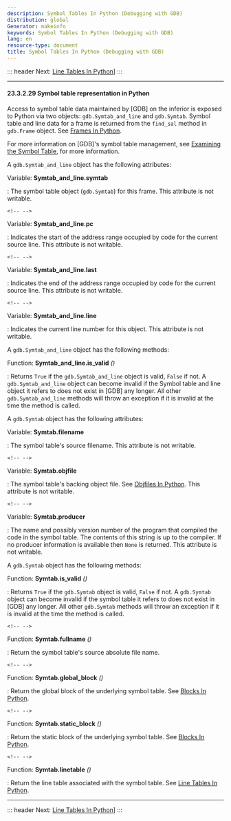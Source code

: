 ```yaml
---
description: Symbol Tables In Python (Debugging with GDB)
distribution: global
Generator: makeinfo
keywords: Symbol Tables In Python (Debugging with GDB)
lang: en
resource-type: document
title: Symbol Tables In Python (Debugging with GDB)
---
```

::: header
Next: [Line Tables In Python](Line-Tables-In-Python.html#Line-Tables-In-Python)]
:::

---

#### 23.3.2.29 Symbol table representation in Python

Access to symbol table data maintained by [GDB] on the inferior is exposed to Python via two objects: `gdb.Symtab_and_line` and `gdb.Symtab`. Symbol table and line data for a frame is returned from the `find_sal` method in `gdb.Frame` object. See [Frames In Python](Frames-In-Python.html#Frames-In-Python).

For more information on [GDB]'s symbol table management, see [Examining the Symbol Table](Symbols.html#Symbols), for more information.

A `gdb.Symtab_and_line` object has the following attributes:

Variable: **Symtab_and_line.symtab**

:   The symbol table object (`gdb.Symtab`) for this frame. This attribute is not writable.

```
<!-- -->
```

Variable: **Symtab_and_line.pc**

:   Indicates the start of the address range occupied by code for the current source line. This attribute is not writable.

```
<!-- -->
```

Variable: **Symtab_and_line.last**

:   Indicates the end of the address range occupied by code for the current source line. This attribute is not writable.

```
<!-- -->
```

Variable: **Symtab_and_line.line**

:   Indicates the current line number for this object. This attribute is not writable.

A `gdb.Symtab_and_line` object has the following methods:

Function: **Symtab_and_line.is_valid** *()*

:   Returns `True` if the `gdb.Symtab_and_line` object is valid, `False` if not. A `gdb.Symtab_and_line` object can become invalid if the Symbol table and line object it refers to does not exist in [GDB] any longer. All other `gdb.Symtab_and_line` methods will throw an exception if it is invalid at the time the method is called.

A `gdb.Symtab` object has the following attributes:

Variable: **Symtab.filename**

:   The symbol table's source filename. This attribute is not writable.

```
<!-- -->
```

Variable: **Symtab.objfile**

:   The symbol table's backing object file. See [Objfiles In Python](Objfiles-In-Python.html#Objfiles-In-Python). This attribute is not writable.

```
<!-- -->
```

Variable: **Symtab.producer**

:   The name and possibly version number of the program that compiled the code in the symbol table. The contents of this string is up to the compiler. If no producer information is available then `None` is returned. This attribute is not writable.

A `gdb.Symtab` object has the following methods:

Function: **Symtab.is_valid** *()*

:   Returns `True` if the `gdb.Symtab` object is valid, `False` if not. A `gdb.Symtab` object can become invalid if the symbol table it refers to does not exist in [GDB] any longer. All other `gdb.Symtab` methods will throw an exception if it is invalid at the time the method is called.

```
<!-- -->
```

Function: **Symtab.fullname** *()*

:   Return the symbol table's source absolute file name.

```
<!-- -->
```

Function: **Symtab.global_block** *()*

:   Return the global block of the underlying symbol table. See [Blocks In Python](Blocks-In-Python.html#Blocks-In-Python).

```
<!-- -->
```

Function: **Symtab.static_block** *()*

:   Return the static block of the underlying symbol table. See [Blocks In Python](Blocks-In-Python.html#Blocks-In-Python).

```
<!-- -->
```

Function: **Symtab.linetable** *()*

:   Return the line table associated with the symbol table. See [Line Tables In Python](Line-Tables-In-Python.html#Line-Tables-In-Python).

---

::: header
Next: [Line Tables In Python](Line-Tables-In-Python.html#Line-Tables-In-Python)]
:::
